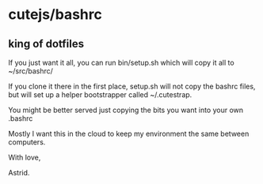 # cutejs/bashrc

## king of dotfiles

If you just want it all, you can run bin/setup.sh which will copy it all to ~/src/bashrc/

If you clone it there in the first place, setup.sh will not copy the bashrc files, but will
set up a helper bootstrapper called ~/.cutestrap.

You might be better served just copying the bits you want into your own .bashrc

Mostly I want this in the cloud to keep my environment the same between computers.

With love,

Astrid.
